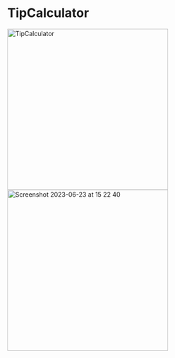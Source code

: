 # TipCalculator

<img width="364" alt="TipCalculator" src="https://github.com/aslihan-gurkan/TipCalculator/assets/28388524/1ac62122-a54a-496d-9cd1-125a8bcf0831">

<img width="364" alt="Screenshot 2023-06-23 at 15 22 40" src="https://github.com/aslihan-gurkan/TipCalculator/assets/28388524/6178611d-701a-4238-b37d-b0a708c60049">
